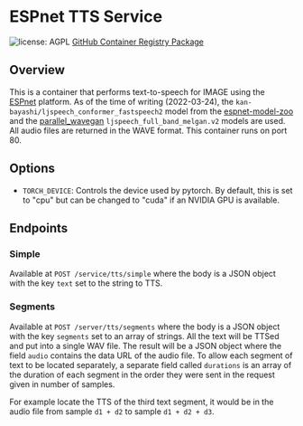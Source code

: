 # ESPnet TTS Service

![license: AGPL](https://img.shields.io/badge/license-AGPL-success) [GitHub Container Registry Package](https://github.com/Shared-Reality-Lab/IMAGE-server/pkgs/container/image-service-espnet-tts)

## Overview

This is a container that performs text-to-speech for IMAGE using the [ESPnet](https://github.com/espnet/espnet) platform.
As of the time of writing (2022-03-24), the `kan-bayashi/ljspeech_conformer_fastspeech2` model from the [espnet-model-zoo](https://github.com/espnet/espnet_model_zoo) and the [parallel_wavegan](https://pypi.org/project/parallel-wavegan/) `ljspeech_full_band_melgan.v2` models are used.
All audio files are returned in the WAVE format.
This container runs on port 80.

## Options

- `TORCH_DEVICE`: Controls the device used by pytorch. By default, this is set to "cpu" but can be changed to "cuda" if an NVIDIA GPU is available.

## Endpoints

### Simple

Available at `POST /service/tts/simple` where the body is a JSON object with the key `text` set to the string to TTS.

### Segments

Available at `POST /server/tts/segments` where the body is a JSON object with the key `segments` set to an array of strings.
All the text will be TTSed and put into a single WAV file.
The result will be a JSON object where the field `audio` contains the data URL of the audio file.
To allow each segment of text to be located separately, a separate field called `durations` is an array of the duration of each segment
in the order they were sent in the request given in number of samples.

For example locate the TTS of the third text segment, it would be in the audio file from sample `d1 + d2` to sample `d1 + d2 + d3`.
